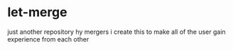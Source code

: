 # let-merge
just another repository
hy mergers
i create this to make all of the user gain experience from each other 
